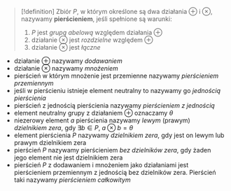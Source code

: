 >[!definition]
Zbiór $P$, w którym określone są dwa działania $\oplus$ i $\otimes$, nazywamy **pierścieniem**, jeśli spełnione są warunki:
>1) $P$ jest _grupą abelową_ względem działania $\oplus$
>2) działanie $\otimes$ jest _rozdzielne_ względem $\oplus$
>3) działanie $\otimes$ jest _łączne_

- działanie $\oplus$ nazywamy _dodawaniem_
- działanie $\otimes$ nazywamy _mnożeniem_
- pierścień w którym mnożenie jest przemienne nazywamy _pierścieniem przemiennym_
- jeśli w pierścieniu istnieje element neutralny to nazywamy go _jednością pierścienia_
- pierścień z jednością pierścienia nazywamy _pierścieniem z jednością_
- element neutralny grupy z działaniem $\oplus$ oznaczamy $\theta$
- niezerowy element $a$ pierścienia nazywamy _lewym_ (prawym) _dzielnikiem zera_, gdy $\exists b \in P ,\ a \otimes b = \theta$
- element pierścienia $P$ nazywamy _dzielnikiem zera_, gdy jest on lewym lub prawym dzielnikiem zera
- pierścień $P$ nazywamy pierścieniem _bez dzielników zera_, gdy żaden jego element nie jest dzielnikiem zera
- pierścień $P$ z dodawaniem i mnożeniem jako działaniami jest pierścieniem przemiennym z jednością bez dzielników zera. Pierścień taki nazywamy _pierścieniem całkowitym_

